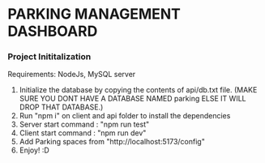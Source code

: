 # **PARKING MANAGEMENT DASHBOARD**

### **Project Inititalization**

Requirements: NodeJs, MySQL server

1) Initialize the database by copying the contents of api/db.txt file. (MAKE SURE YOU DONT HAVE A DATABASE NAMED parking ELSE IT WILL DROP THAT DATABASE.)
2) Run "npm i" on client and api folder to install the dependencies
3) Server start command : "npm run test"
4) Client start command : "npm run dev"
5) Add Parking spaces from "http://localhost:5173/config"
6) Enjoy! :D
